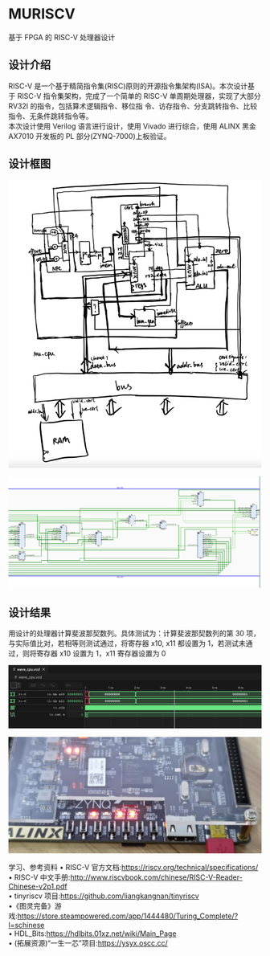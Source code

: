 # MURISCV
基于 FPGA 的 RISC-V 处理器设计

## 设计介绍
RISC-V 是一个基于精简指令集(RISC)原则的开源指令集架构(ISA)。本次设计基于 RISC-V 指令集架构，完成了一个简单的 RISC-V 单周期处理器，实现了大部分 RV32I 的指令，包括算术逻辑指令、移位指 令、访存指令、分支跳转指令、比较指令、无条件跳转指令等。  
本次设计使用 Verilog 语言进行设计，使用 Vivado 进行综合，使用 ALINX 黑金 AX7010 开发板的 PL 部分(ZYNQ-7000)上板验证。  

## 设计框图

![绘制框图](/figs/frame.png)  

![Vivado框图](/figs/MU_CPU.png)

## 设计结果
用设计的处理器计算斐波那契数列。具体测试为：计算斐波那契数列的第 30 项，与实际值比对，若相等则测试通过，将寄存器 x10, x11 都设置为 1，若测试未通过，则将寄存器 x10 设置为 1，x11 寄存器设置为 0  

![仿真结果](/figs/wave.png)

![上板结果](/figs/board.jpg)

学习、参考资料
• RISC-V 官方文档:https://riscv.org/technical/specifications/  
• RISC-V 中文手册:http://www.riscvbook.com/chinese/RISC-V-Reader-Chinese-v2p1.pdf  
• tinyriscv 项目:https://github.com/liangkangnan/tinyriscv  
•《图灵完备》游戏:https://store.steampowered.com/app/1444480/Turing_Complete/?l=schinese   
• HDL_Bits:https://hdlbits.01xz.net/wiki/Main_Page  
• (拓展资源)“一生一芯”项目:https://ysyx.oscc.cc/  
  
